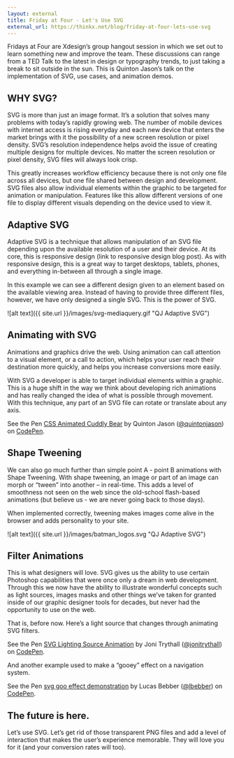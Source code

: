```yaml
---
layout: external
title: Friday at Four - Let's Use SVG
external_url: https://thinkx.net/blog/friday-at-four-lets-use-svg
---
```


Fridays at Four are Xdesign’s group hangout session in which we set out to learn something new and improve the team. These discussions can range from a TED Talk to the latest in design or typography trends, to just taking a break to sit outside in the sun. This is Quinton Jason’s talk on the implementation of SVG, use cases, and animation demos.

## WHY SVG?

SVG is more than just an image format. It’s a solution that solves many problems with today’s rapidly growing web. The number of mobile devices with internet access is rising everyday and each new device that enters the market brings with it the possibility of a new screen resolution or pixel density. SVG’s resolution independence helps avoid the issue of creating multiple designs for multiple devices. No matter the screen resolution or pixel density, SVG files will always look crisp.

This greatly increases workflow efficiency because there is not only one file across all devices, but one file shared between design and development. SVG files also allow individual elements within the graphic to be targeted for animation or manipulation. Features like this allow different versions of one file to display different visuals depending on the device used to view it.

## Adaptive SVG

Adaptive SVG is a technique that allows manipulation of an SVG file depending upon the available resolution of a user and their device. At its core, this is responsive design (link to responsive design blog post). As with responsive design, this is a great way to target desktops, tablets, phones, and everything in-between all through a single image.

In this example we can see a different design given to an element based on the available viewing area. Instead of having to provide three different files, however, we have only designed a single SVG. This is the power of SVG.

![alt text]({{ site.url }}/images/svg-mediaquery.gif "QJ Adaptive SVG")

## Animating with SVG

Animations and graphics drive the web. Using animation can call attention to a visual element, or a call to action, which helps your user reach their destination more quickly, and helps you increase conversions more easily.

With SVG a developer is able to target individual elements within a graphic. This is a huge shift in the way we think about developing rich animations and has really changed the idea of what is possible through movement. With this technique, any part of an SVG file can rotate or translate about any axis.

<p data-height="300" data-theme-id="9329" data-slug-hash="mybarZ" data-default-tab="html,result" data-user="quintonjason" data-embed-version="2" data-pen-title="CSS Animated Cuddly Bear" class="codepen">See the Pen <a href="https://codepen.io/quintonjason/pen/mybarZ/">CSS Animated Cuddly Bear</a> by Quinton Jason (<a href="https://codepen.io/quintonjason">@quintonjason</a>) on <a href="https://codepen.io">CodePen</a>.</p>
<script async src="https://production-assets.codepen.io/assets/embed/ei.js"></script>

## Shape Tweening

We can also go much further than simple point A - point B animations with Shape Tweening. With shape tweening, an image or part of an image can morph or “tween” into another – in real-time. This adds a level of smoothness not seen on the web since the old-school flash-based animations (but believe us - we are never going back to those days).

When implemented correctly, tweening makes images come alive in the browser and adds personality to your site.

![alt text]({{ site.url }}/images/batman_logos.svg "QJ Adaptive SVG")

## Filter Animations

This is what designers will love. SVG gives us the ability to use certain Photoshop capabilities that were once only a dream in web development. Through this we now have the ability to illustrate wonderful concepts such as light sources, images masks and other things we’ve taken for granted inside of our graphic designer tools for decades, but never had the opportunity to use on the web.

That is, before now. Here’s a light source that changes through animating SVG filters.

<p data-height="300" data-theme-id="9329" data-slug-hash="pnoJD" data-default-tab="html,result" data-user="jonitrythall" data-embed-version="2" data-pen-title="SVG Lighting Source Animation" class="codepen">See the Pen <a href="https://codepen.io/jonitrythall/pen/pnoJD/">SVG Lighting Source Animation</a> by Joni Trythall  (<a href="https://codepen.io/jonitrythall">@jonitrythall</a>) on <a href="https://codepen.io">CodePen</a>.</p>
<script async src="https://production-assets.codepen.io/assets/embed/ei.js"></script>

And another example used to make a “gooey” effect on a navigation system.

<p data-height="300" data-theme-id="9329" data-slug-hash="OPjxZL" data-default-tab="html,result" data-user="lbebber" data-embed-version="2" data-pen-title="svg goo effect demonstration" class="codepen">See the Pen <a href="https://codepen.io/lbebber/pen/OPjxZL/">svg goo effect demonstration</a> by Lucas Bebber (<a href="https://codepen.io/lbebber">@lbebber</a>) on <a href="https://codepen.io">CodePen</a>.</p>
<script async src="https://production-assets.codepen.io/assets/embed/ei.js"></script>

## The future is here.

Let’s use SVG. Let’s get rid of those transparent PNG files and add a level of interaction that makes the user’s experience memorable. They will love you for it (and your conversion rates will too).
